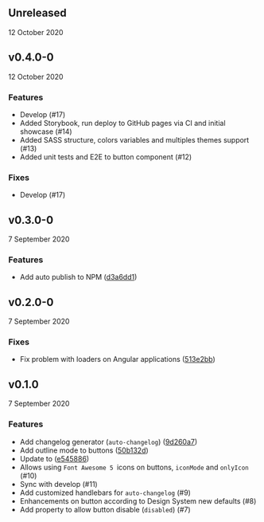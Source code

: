 

## Unreleased 
12 October 2020 

## v0.4.0-0 
12 October 2020 

### Features 

- Develop (#17)
- Added Storybook, run deploy to GitHub pages via CI and initial showcase (#14)
- Added SASS structure, colors variables and multiples themes support (#13)
- Added unit tests and E2E to button component (#12)

### Fixes 

- Develop (#17)

## v0.3.0-0 
7 September 2020 

### Features 

- Add auto publish to NPM ([d3a6dd1](https://github.com/tiagoboeing/anywhere-webcomponents/commit/d3a6dd158f1e6b32337297ca0f8f5da8be81be1f))

## v0.2.0-0 
7 September 2020 

### Fixes 

- Fix problem with loaders on Angular applications ([513e2bb](https://github.com/tiagoboeing/anywhere-webcomponents/commit/513e2bbdeefb72b5224cae626d29ff75be3a08f2))

## v0.1.0 
7 September 2020 

### Features 

- Add changelog generator (`auto-changelog`) ([9d260a7](https://github.com/tiagoboeing/anywhere-webcomponents/commit/9d260a7223a5dcbd65661e9f1060ff76d78dcbd7))
- Add outline mode to buttons ([50b132d](https://github.com/tiagoboeing/anywhere-webcomponents/commit/50b132d53b8e0c3a9a87c80cb296ad0fa049873f))
- Update to ([e545886](https://github.com/tiagoboeing/anywhere-webcomponents/commit/e545886218973a09b26de6df496ced4090a09ba9))
- Allows using `Font Awesome 5 `icons on buttons, `iconMode` and `onlyIcon` (#10)
- Sync with develop (#11)
- Add customized handlebars for `auto-changelog` (#9)
- Enhancements on button according to Design System new defaults (#8)
- Add property to allow button disable (`disabled`) (#7)
